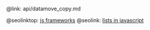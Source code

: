 @link: api/datamove_copy.md

@seolinktop: [js frameworks](https://webix.com)
@seolink: [lists in javascript](https://webix.com/widget/list/)